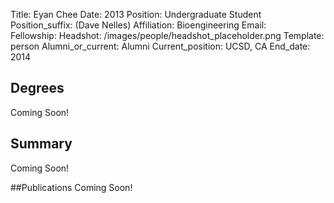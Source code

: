 Title: Eyan Chee
Date: 2013
Position: Undergraduate Student
Position_suffix: (Dave Nelles)
Affiliation: Bioengineering
Email:  
Fellowship:
Headshot: /images/people/headshot_placeholder.png
Template: person
Alumni_or_current: Alumni
Current_position: UCSD, CA
End_date: 2014
<!-- Status: draft -->

## Degrees
Coming Soon!

## Summary
Coming Soon!

##Publications
Coming Soon!